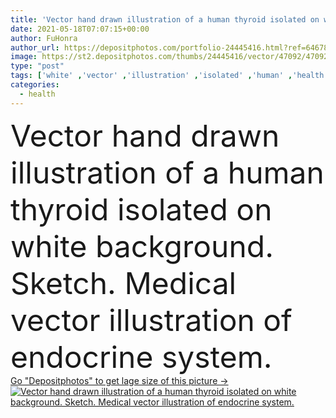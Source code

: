 ```yaml
---
title: 'Vector hand drawn illustration of a human thyroid isolated on white background. Sketch. Medical vector illustration of endocrine system.'
date: 2021-05-18T07:07:15+00:00
author: FuHonra
author_url: https://depositphotos.com/portfolio-24445416.html?ref=64678756
image: https://st2.depositphotos.com/thumbs/24445416/vector/47092/470920188/api_thumb_450.jpg?forcejpeg=true
type: "post"
tags: ['white' ,'vector' ,'illustration' ,'isolated' ,'human' ,'health' ,'medicine' ,'medical' ,'heart' ,'body' ,'organ' ,'internal' ,'anatomy' ,'anatomical' ,'thyroid' ,'endocrine system' ]
categories: 
  - health
---
```

<div aling="center">
            <font size="60"> Vector hand drawn illustration of a human thyroid isolated on white background. Sketch. Medical vector illustration of endocrine system.</font>   
</div>
<div>
    <a href='https://st2.depositphotos.com/thumbs/24445416/vector/47092/470920188/api_thumb_450.jpg?forcejpeg=true?ref=64678756' target=_blank > Go "Depositphotos" to get lage size of this picture ->
        <img href='https://st2.depositphotos.com/thumbs/24445416/vector/47092/470920188/api_thumb_450.jpg?forcejpeg=true?ref=64678756' src='https://st2.depositphotos.com/24445416/47092/v/950/depositphotos_470920188-stock-illustration-vector-hand-drawn-illustration-human.jpg?forcejpeg=true' alt='Vector hand drawn illustration of a human thyroid isolated on white background. Sketch. Medical vector illustration of endocrine system.' >
    </a>
</div>
